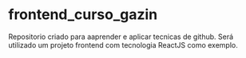 # frontend_curso_gazin
Repositorio criado para aaprender e aplicar tecnicas de github. Será utilizado um projeto frontend com tecnologia ReactJS como exemplo.
